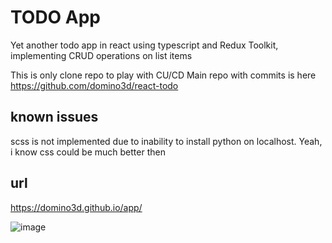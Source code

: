 # TODO App
Yet another todo app in react using typescript and Redux Toolkit, implementing CRUD operations on list items

This is only clone repo to play with CU/CD
Main repo with commits is here https://github.com/domino3d/react-todo

## known issues 
scss is not implemented due to inability to install python on localhost. Yeah, i know css could be much better then

## url
https://domino3d.github.io/app/

![image](https://github.com/domino3d/app/assets/10728013/10c8e330-3776-4eb0-8969-da61cf1c6b1d)
